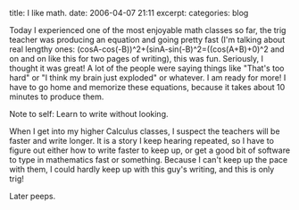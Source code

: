 title: I like math.
date: 2006-04-07 21:11
excerpt: 
categories: blog

Today I experienced one of the most enjoyable math classes so far, the trig teacher was producing an equation and going pretty fast (I'm talking about real lengthy ones: (cosA-cos(-B))^2+(sinA-sin(-B)^2=((cos(A+B)+0)^2 and on and on like this for two pages of writing), this was fun. Seriously, I thought it was great! A lot of the people were saying things like "That's too hard" or "I think my brain just exploded" or whatever. I am ready for more! I have to go home and memorize these equations, because it takes about 10 minutes to produce them.

Note to self: Learn to write without looking.

When I get into my higher Calculus classes, I suspect the teachers will be faster and write longer. It is a story I keep hearing repeated, so I have to figure out either how to write faster to keep up, or get a good bit of software to type in mathematics fast or something. Because I can't keep up the pace with them, I could hardly keep up with this guy's writing, and this is only trig!

Later peeps.